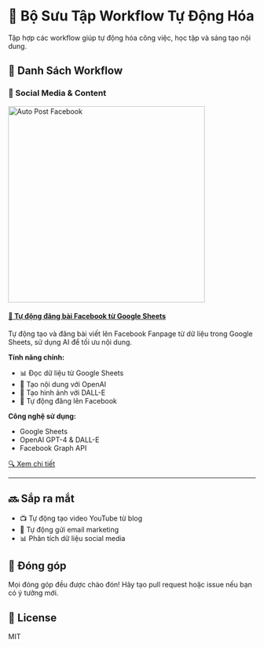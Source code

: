 # 🤖 Bộ Sưu Tập Workflow Tự Động Hóa

Tập hợp các workflow giúp tự động hóa công việc, học tập và sáng tạo nội dung.

## 📑 Danh Sách Workflow

### 📱 Social Media & Content

[<img src="workflows/auto-post-facebook/images/cover.png" width="400" alt="Auto Post Facebook"/>](workflows/auto-post-facebook)

#### [📘 Tự động đăng bài Facebook từ Google Sheets](workflows/auto-post-facebook)

Tự động tạo và đăng bài viết lên Facebook Fanpage từ dữ liệu trong Google Sheets, sử dụng AI để tối ưu nội dung.

**Tính năng chính:**
- 📊 Đọc dữ liệu từ Google Sheets
- 🤖 Tạo nội dung với OpenAI
- 🎨 Tạo hình ảnh với DALL-E
- 📱 Tự động đăng lên Facebook

**Công nghệ sử dụng:**
- Google Sheets
- OpenAI GPT-4 & DALL-E
- Facebook Graph API

[🔍 Xem chi tiết](workflows/auto-post-facebook)

---

## 🔜 Sắp ra mắt

- 📺 Tự động tạo video YouTube từ blog
- 📧 Tự động gửi email marketing
- 📊 Phân tích dữ liệu social media

## 🤝 Đóng góp

Mọi đóng góp đều được chào đón! Hãy tạo pull request hoặc issue nếu bạn có ý tưởng mới.

## 📝 License

MIT